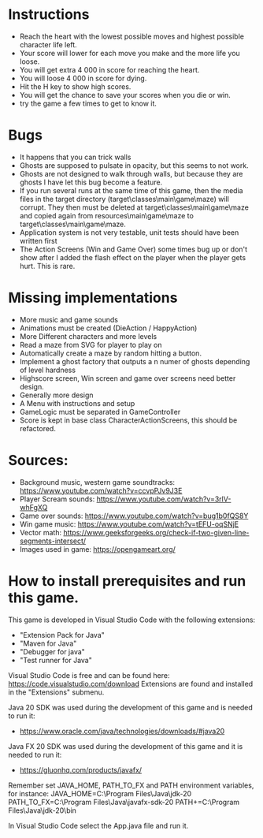 # Instructions
- Reach the heart with the lowest possible moves and highest possible character life left.
- Your score will lower for each move you make and the more life you loose.
- You will get extra 4 000 in score for reaching the heart.
- You will loose 4 000 in score for dying.
- Hit the H key to show high scores.
- You will get the chance to save your scores when you die or win.
- try the game a few times to get to know it.

# Bugs
- It happens that you can trick walls
- Ghosts are supposed to pulsate in opacity, but this seems to not work.
- Ghosts are not designed to walk through walls, but because they are ghosts I have let this bug become a feature.
- If you run several runs at the same time of this game, then the media files in the target directory (target\classes\main\game\maze) will corrupt. They then must be deleted at target\classes\main\game\maze and copied again from resources\main\game\maze to target\classes\main\game\maze.
- Application system is not very testable, unit tests should have been written first
- The Action Screens (Win and Game Over) some times bug up or don't show after I added the flash effect on the player when the player gets hurt. This is rare.

# Missing implementations
- More music and game sounds
- Animations must be created (DieAction / HappyAction)
- More Different characters and more levels
- Read a maze from SVG for player to play on
- Automatically create a maze by random hitting a button.
- Implement a ghost factory that outputs a n numer of ghosts depending of level hardness
- Highscore screen, Win screen and game over screens need better design.
- Generally more design
- A Menu with instructions and setup
- GameLogic must be separated in GameController
- Score is kept in base class CharacterActionScreens, this should be refactored. 

# Sources:
- Background music, western game soundtracks: https://www.youtube.com/watch?v=ccvpPJv9J3E
- Player Scream sounds: https://www.youtube.com/watch?v=3rlV-whFgXQ
- Game over sounds: https://www.youtube.com/watch?v=bug1b0fQS8Y
- Win game music: https://www.youtube.com/watch?v=tEFU-oqSNjE
- Vector math: https://www.geeksforgeeks.org/check-if-two-given-line-segments-intersect/
- Images used in game: https://opengameart.org/

# How to install prerequisites and run this game.
This game is developed in Visual Studio Code with the following extensions:
- "Extension Pack for Java" 
- "Maven for Java" 
- "Debugger for java"
- "Test runner for Java"

Visual Studio Code is free and can be found here: https://code.visualstudio.com/download
Extensions are found and installed in the "Extensions" submenu.

Java 20 SDK was used during the development of this game and is needed to run it:
- https://www.oracle.com/java/technologies/downloads/#java20


Java FX 20 SDK was used during the development of this game and it is needed to run it:
- https://gluonhq.com/products/javafx/

Remember set JAVA_HOME, PATH_TO_FX and PATH environment variables, for instance:
JAVA_HOME=C:\Program Files\Java\jdk-20
PATH_TO_FX=C:\Program Files\Java\javafx-sdk-20
PATH+=C:\Program Files\Java\jdk-20\bin

In Visual Studio Code select the App.java file and run it.
